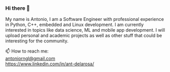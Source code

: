 ### Hi there 👋

My name is Antonio, I am a Software Engineer with professional experience in Python, C++, embedded and Linux development. I am currently interested in topics like data science, ML and mobile app development. I will upload personal and academic projects as well as other stuff that could be interesting for the community.

📫 How to reach me:  
antoniorngl@gmail.com  
https://www.linkedin.com/in/ant-delarosa/
<!--
**chepoes/chepoes** is a ✨ _special_ ✨ repository because its `README.md` (this file) appears on your GitHub profile.

Here are some ideas to get you started:

- 🔭 I’m currently working on ...
- 🌱 I’m currently learning ...
- 👯 I’m looking to collaborate on ...
- 🤔 I’m looking for help with ...
- 💬 Ask me about ...
- 📫 How to reach me: ...
- 😄 Pronouns: ...
- ⚡ Fun fact: ...
-->
